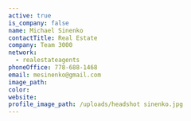 ```yaml
---
active: true
is_company: false
name: Michael Sinenko
contactTitle: Real Estate
company: Team 3000
network:
  - realestateagents
phoneOffice: 778-688-1468
email: mesinenko@gmail.com
image_path:
color:
website:
profile_image_path: /uploads/headshot sinenko.jpg
---
```



